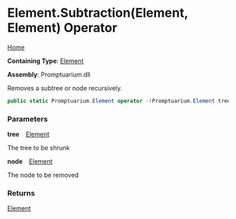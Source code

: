 # Element\.Subtraction\(Element, Element\) Operator

[Home](../../../README.md)

**Containing Type**: [Element](../README.md)

**Assembly**: Promptuarium\.dll

  
Removes a subtree or node recursively\.

```csharp
public static Promptuarium.Element operator -(Promptuarium.Element tree, Promptuarium.Element node)
```

### Parameters

**tree** &ensp; [Element](../README.md)

The tree to be shrunk

**node** &ensp; [Element](../README.md)

The node to be removed

### Returns

[Element](../README.md)

